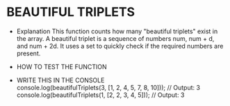 # BEAUTIFUL TRIPLETS

- Explanation 
This function counts how many "beautiful triplets" exist in the array.
A beautiful triplet is a sequence of numbers num, num + d, and num + 2d.
It uses a set to quickly check if the required numbers are present.
- HOW TO TEST THE FUNCTION

- WRITE THIS IN THE CONSOLE  
    console.log(beautifulTriplets(3, [1, 2, 4, 5, 7, 8, 10])); // Output: 3  
console.log(beautifulTriplets(1, [2, 2, 3, 4, 5]));        // Output: 3  
